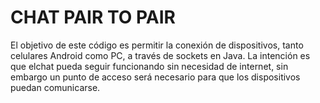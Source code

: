 <h1>CHAT PAIR TO PAIR</h1>
El objetivo de este código es permitir la conexión de dispositivos, tanto celulares Android como PC, a través de sockets en Java.
La intención es que elchat pueda seguir funcionando sin necesidad de internet, sin embargo un punto de acceso será necesario para que los dispositivos puedan comunicarse.
